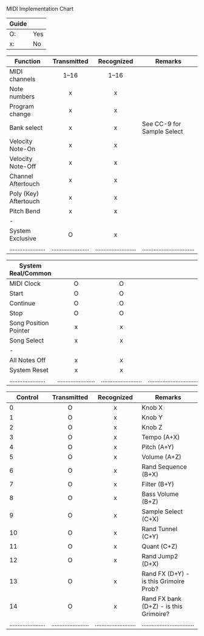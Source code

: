 MIDI Implementation Chart

| Guide  |       |
| ---    | ---   |
| O:     |  Yes  |
| x:     |   No  |

| Function              |      Transmitted      |       Recognized        |     Remarks                    |
| ----------------------|:---------------------:|:-----------------------:|--------------------------------|
| MIDI channels         |          1–16         |           1–16          |                                |
| Note numbers          |           x           |            x            |                                |
| Program change        |           x           |            x            |                                |
| Bank select           |           x           |            x            |  See CC-9 for Sample Select    |
| Velocity Note-On      |           x           |            x            |                                |
| Velocity Note-Off     |           x           |            x            |                                |
| Channel Aftertouch    |           x           |            x            |                                |
| Poly (Key) Aftertouch |           x           |            x            |                                |
| Pitch Bend            |           x           |            x            |                                |
| -                     |                       |                         |                                |
| System Exclusive      |           O           |            x            |                                |
| ......................|.......................|.........................|................................|


| System Real/Common    |                       |                         |                                |
| ----------------------|:---------------------:|:-----------------------:|--------------------------------|
| MIDI Clock            |           O           |            O            |                                |
| Start                 |           O           |            O            |                                |
| Continue              |           O           |            O            |                                |
| Stop                  |           O           |            O            |                                |
| Song Position Pointer |           x           |            x            |                                |
| Song Select           |           x           |            x            |                                |
| -                     |                       |                         |                                |
| All Notes Off         |           x           |            x            |                                |
| System Reset          |           x           |            x            |                                |
| ......................|.......................|.........................|................................|

| Control               |      Transmitted      |       Recognized        |     Remarks |
| ----------------------|:---------------------:|:-----------------------:|--------------------------------|
| 0                     |           O           |            x            |    Knob X                      |
| 1                     |           O           |            x            |    Knob Y                      |
| 2                     |           O           |            x            |    Knob Z                      |
| 3                     |           O           |            x            |    Tempo (A+X)                 |
| 4                     |           O           |            x            |    Pitch (A+Y)                 |
| 5                     |           O           |            x            |    Volume (A+Z)                |
| 6                     |           O           |            x            |    Rand Sequence (B+X)         |
| 7                     |           O           |            x            |    Filter (B+Y)                |
| 8                     |           O           |            x            |    Bass Volume (B+Z)           |
| 9                     |           O           |            x            |    Sample Select (C+X)         |
| 10                    |           O           |            x            |    Rand Tunnel (C+Y)           |
| 11                    |           O           |            x            |    Quant (C+Z)                 |
| 12                    |           O           |            x            |    Rand Jump2 (D+X)            |
| 13                    |           O           |            x            |    Rand FX (D+Y) - is this Grimoire Prob?|
| 14                    |           O           |            x            |    Rand FX bank (D+Z) - is this Grimoire?|
| ......................|.......................|.........................|................................|
